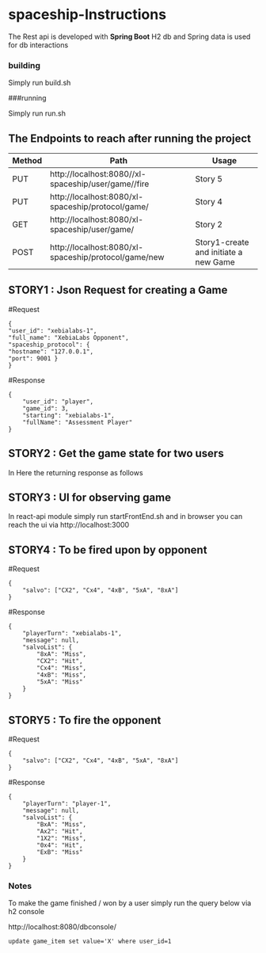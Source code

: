 
#  spaceship-Instructions
The Rest api is developed with **Spring Boot** 
H2 db and Spring data is used for db interactions


### building

Simply run build.sh

###running

Simply run run.sh

## The Endpoints to reach after running the project
| Method        | Path          										                  |Usage
| ------------- | ----------------------------------------------------------------------  |------------------------------------------ |
| PUT           | http://localhost:8080//xl-spaceship/user/game/<GameId>/fire             | Story 5 
| PUT           | http://localhost:8080/xl-spaceship/protocol/game/<GameId>               | Story 4 
| GET           | http://localhost:8080/xl-spaceship/user/game/<GameId>                   |Story 2 
| POST          | http://localhost:8080/xl-spaceship/protocol/game/new                    |Story1-create and initiate a new Game




##  STORY1 : Json Request for creating a Game
#Request
```
{
"user_id": "xebialabs-1", 
"full_name": "XebiaLabs Opponent", 
"spaceship_protocol": {
"hostname": "127.0.0.1",
"port": 9001 }
}
```
#Response
```
{
    "user_id": "player",
    "game_id": 3,
    "starting": "xebialabs-1",
    "fullName": "Assessment Player"
}
```

##  STORY2 : Get the game state for two users 

In Here the returning response as follows


##  STORY3 : UI for observing game
In react-api module simply run startFrontEnd.sh and in browser you can reach the ui via http://localhost:3000


##  STORY4 : To be fired upon by opponent
#Request
```
{
    "salvo": ["CX2", "Cx4", "4xB", "5xA", "8xA"]
}
```

#Response
```
{
    "playerTurn": "xebialabs-1",
    "message": null,
    "salvoList": {
        "8xA": "Miss",
        "CX2": "Hit",
        "Cx4": "Miss",
        "4xB": "Miss",
        "5xA": "Miss"
    }
}
```

##  STORY5 : To fire the opponent
#Request

```
{
    "salvo": ["CX2", "Cx4", "4xB", "5xA", "8xA"]
}
```

#Response
```
{
    "playerTurn": "player-1",
    "message": null,
    "salvoList": {
        "BxA": "Miss",
        "Ax2": "Hit",
        "1X2": "Miss",
        "0x4": "Hit",
        "ExB": "Miss"
    }
}
```
### Notes
To make the game finished / won by a user simply run the query below via h2 console

http://localhost:8080/dbconsole/

```
update game_item set value='X' where user_id=1
```
